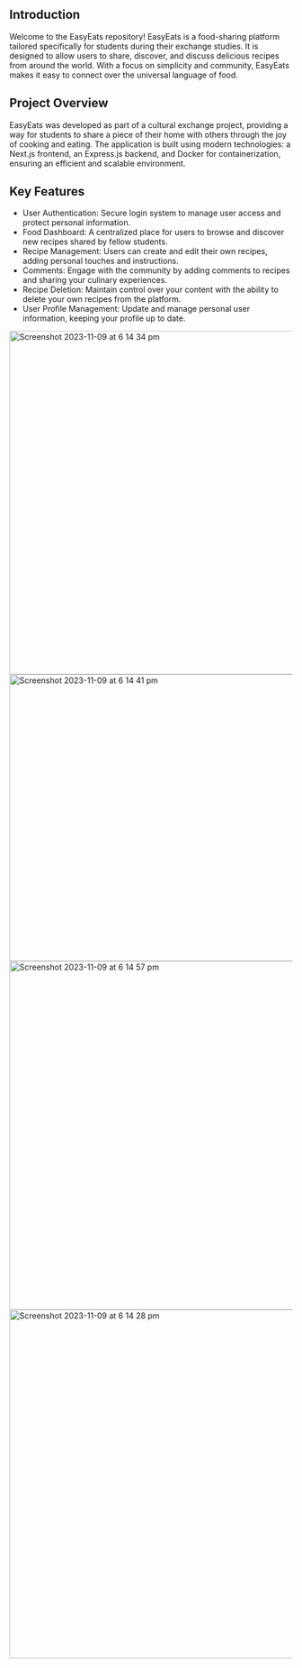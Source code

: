 ## Introduction
Welcome to the EasyEats repository! EasyEats is a food-sharing platform tailored specifically for students during their exchange studies. It is designed to allow users to share, discover, and discuss delicious recipes from around the world. With a focus on simplicity and community, EasyEats makes it easy to connect over the universal language of food.

## Project Overview
EasyEats was developed as part of a cultural exchange project, providing a way for students to share a piece of their home with others through the joy of cooking and eating. The application is built using modern technologies: a Next.js frontend, an Express.js backend, and Docker for containerization, ensuring an efficient and scalable environment.

## Key Features
- User Authentication: Secure login system to manage user access and protect personal information.
- Food Dashboard: A centralized place for users to browse and discover new recipes shared by fellow students.
- Recipe Management: Users can create and edit their own recipes, adding personal touches and instructions.
- Comments: Engage with the community by adding comments to recipes and sharing your culinary experiences.
- Recipe Deletion: Maintain control over your content with the ability to delete your own recipes from the platform.
- User Profile Management: Update and manage personal user information, keeping your profile up to date.

<img width="610" alt="Screenshot 2023-11-09 at 6 14 34 pm" src="https://github.com/JustinJasa/EasyEats-2.0/assets/67536354/07db2aca-3c1d-4b23-a02a-a4784f592fd5">
<img width="509" alt="Screenshot 2023-11-09 at 6 14 41 pm" src="https://github.com/JustinJasa/EasyEats-2.0/assets/67536354/76a066a5-6f2a-4bb2-8570-23cce9479125">
<img width="619" alt="Screenshot 2023-11-09 at 6 14 57 pm" src="https://github.com/JustinJasa/EasyEats-2.0/assets/67536354/d563475f-278e-4afc-8b50-b43abbae3c93">
<img width="619" alt="Screenshot 2023-11-09 at 6 14 28 pm" src="https://github.com/JustinJasa/EasyEats-2.0/assets/67536354/2624a535-7d83-4c59-bff6-28516d03a28e">
